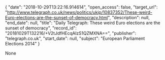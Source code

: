 {
  "date": "2018-10-29T13:22:16.914614", 
  "open_access": false, 
  "target_url": "http://www.telegraph.co.uk/news/politics/ukip/10837352/These-weird-Euro-elections-are-the-sunset-of-democracy.html", 
  "description": null, 
  "end_date": null, 
  "title": "Daily Telegraph: These weird Euro elections are the sunset of democracy", 
  "record_id": "20181029T132216/+V2tJdfHEcqAlzS1QZMXNA==", 
  "publisher": "telegraph.co.uk", 
  "start_date": null, 
  "subject": "European Parliament Elections 2014"
}

None